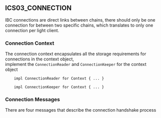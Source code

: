 ## ICS03_CONNECTION

IBC connections are direct links between chains, there should only be one connection for between two specific chains, which translates to only one connection per light client.  

### Connection Context

The connection context encapsulates all the storage requirements for connections in the context object,  
implement the `ConnectionReader` and `ConnectionKeeper` for the context object

```text
    impl ConnectionReader for Context { ... }
    
    impl ConnectionKeeper for Context { ... }  
```

### Connection Messages 

There are four messages that describe the connection handshake process
